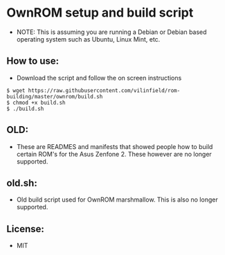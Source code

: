 # OwnROM setup and build script

* NOTE: This is assuming you are running a Debian or Debian based operating system such as Ubuntu, Linux Mint, etc.

## How to use:

* Download the script and follow the on screen instructions

```
$ wget https://raw.githubusercontent.com/vilinfield/rom-building/master/ownrom/build.sh
$ chmod +x build.sh
$ ./build.sh
```

## OLD:

* These are READMES and manifests that showed people how to build certain ROM's for the Asus Zenfone 2. These however are no longer supported.

## old.sh:

* Old build script used for OwnROM marshmallow. This is also no longer supported.

## License:

* MIT
